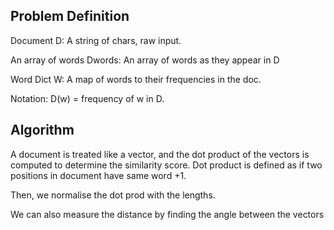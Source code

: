 ## Problem Definition

Document D: A string of chars, raw input.

An array of words Dwords: An array of words as they appear in D

Word Dict W: A map of words to their frequencies in the doc.

Notation: D(w) = frequency of w in D.

## Algorithm

A document is treated like a vector, and the dot product of the vectors is computed to determine the similarity score. Dot product is defined as if two positions in document have same word +1.

Then, we normalise the dot prod with the lengths.

We can also measure the distance by finding the angle between the vectors
